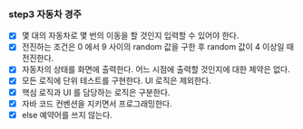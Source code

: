 ### step3 자동차 경주

- [X] 몇 대의 자동차로 몇 번의 이동을 할 것인지 입력할 수 있어야 한다.
- [x] 전진하는 조건은 0 에서 9 사이의 random 값을 구한 후 random 값이 4 이상일 때 전진한다.
- [X] 자동차의 상태를 화면에 출력한다. 어느 시점에 출력할 것인지에 대한 제약은 없다.
- [X] 모든 로직에 단위 테스트를 구현한다. UI 로직은 제외한다.
- [X] 핵심 로직과 UI 를 담당하는 로직은 구분한다.
- [x] 자바 코드 컨벤션을 지키면서 프로그래밍한다.
- [X] else 예약어를 쓰지 않는다.